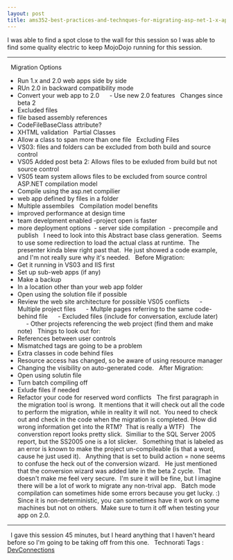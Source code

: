 ```yaml
---
layout: post
title: ams352-best-practices-and-technques-for-migrating-asp-net-1-x-applications-to-asp-net-2-0
---
```

I was able to find a spot close to the wall for this session so I was
able to find some quality electric to keep MojoDojo running for this
session.

* * * * *

 
Migration Options
- Run 1.x and 2.0 web apps side by side
- RUn 2.0 in backward compatibility mode
- Convert your web app to 2.0
     - Use new 2.0 features
 
Changes since beta 2
- Excluded files
- file based assembly references
- CodeFileBaseClass attribute?
- XHTML validation
 
Partial Classes
- Allow a class to span more than one file
 
Excluding Files
- VS03: files and folders can be excluded from both build and source
control
- VS05 Added post beta 2: Allows files to be exluded from build but not
source control
- VS05 team system allows files to be excluded from source control
 
ASP.NET compilation model
- Compile using the asp.net compilier
- web app defined by files in a folder
- Multiple assembiles
 
Compilation model benefits
- improved performance at design time
- team develpment enabled
-project open is faster
- more deployment options
 - server side compilation
 - precompile and publish
 
I need to look into this Abstract base class generation.  Seems to use
some redirection to load the actual class at runtime.  The presenter
kinda blew right past that.  He just showed a code example, and I'm not
really sure why it's needed.
 
Before Migration:
- Get it running in VS03 and IIS first
- Set up sub-web apps (if any)
- Make a backup
- In a location other than your web app folder
- Open using the solution file if possible
- Review the web site architecture for possible VS05 conflicts
     - Multiple project files
     - Multple pages referring to the same code-behind file
     - Excluded files (include for conversation, exclude later)
     - Other projects referencing the web project (find them and make
note)
 
Things to look out for:
- References between user controls
- Mismatched tags are going to be a problem
- Extra classes in code behind files
- Resource access has changed, so be aware of using resource manager
- Changing the visibility on auto-generated code.
 
After Migration:
- Open using solutin file
- Turn batch compiling off
- Exlude files if needed
- Refactor your code for reserved word conflicts
 
The first paragraph in the migration tool is wrong.  It mentions that it
will check out all the code to perform the migration, while in reality
it will not.  You need to check out and check in the code when the
migration is completed. (How did wrong information get into the RTM? 
That is really a WTF)
 
The converstion report looks pretty slick.  Similiar to the SQL Server
2005 report, but the SS2005 one is a lot slicker.
 
Something that is labeled as an error is known to make the project
un-compileable (is that a word, cause he just used it).
 
Anything that is set to build action = none seems to confuse the heck
out of the conversion wizard.
 
He just mentioned that the conversion wizard was added late in the beta
2 cycle.  That doesn't make me feel very secure.  I'm sure it will be
fine, but I imagine there will be a lot of work to migrate any
non-trival app.
 
Batch mode compilation can sometimes hide some errors because you get
lucky. :) Since it is non-deterministic, you can sometimes have it work
on some machines but not on others.  Make sure to turn it off when
testing your app on 2.0.
 

* * * * *

 
I gave this session 45 minutes, but I heard anything that I haven't
heard before so I'm going to be taking off from this one.
 
Technorati Tags :
[DevConnections](http://technorati.com/tag/DevConnections)
 
 
 
 
 
 
 
 
